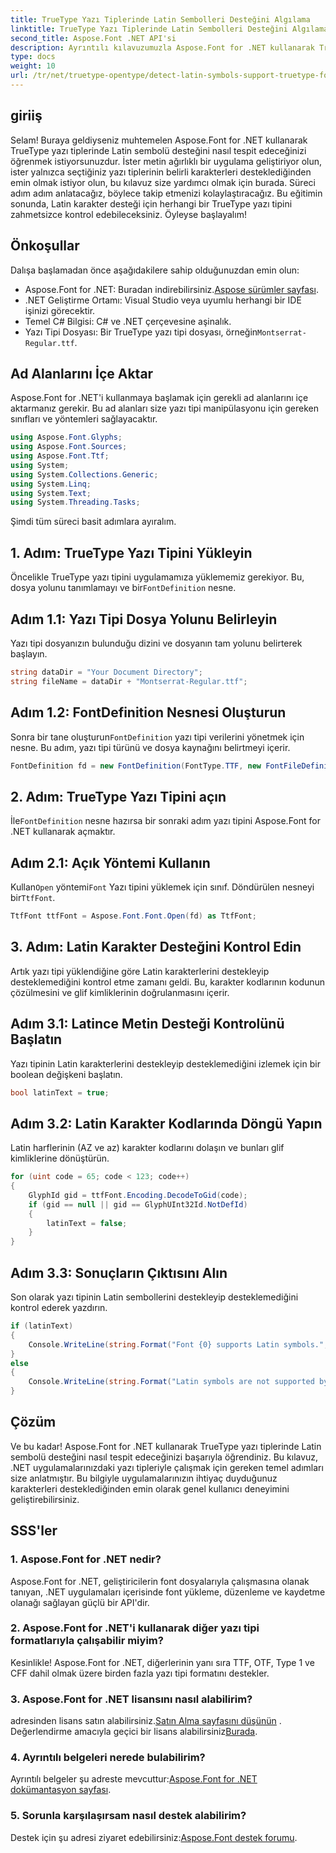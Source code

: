 ```yaml
---
title: TrueType Yazı Tiplerinde Latin Sembolleri Desteğini Algılama
linktitle: TrueType Yazı Tiplerinde Latin Sembolleri Desteğini Algılama
second_title: Aspose.Font .NET API'si
description: Ayrıntılı kılavuzumuzla Aspose.Font for .NET kullanarak TrueType yazı tiplerinde Latin sembolü desteğini nasıl tespit edeceğinizi öğrenin. .NET'te yazı tipleriyle çalışan geliştiriciler için mükemmeldir.
type: docs
weight: 10
url: /tr/net/truetype-opentype/detect-latin-symbols-support-truetype-fonts/
---
```

## giriiş
Selam! Buraya geldiyseniz muhtemelen Aspose.Font for .NET kullanarak TrueType yazı tiplerinde Latin sembolü desteğini nasıl tespit edeceğinizi öğrenmek istiyorsunuzdur. İster metin ağırlıklı bir uygulama geliştiriyor olun, ister yalnızca seçtiğiniz yazı tiplerinin belirli karakterleri desteklediğinden emin olmak istiyor olun, bu kılavuz size yardımcı olmak için burada. Süreci adım adım anlatacağız, böylece takip etmenizi kolaylaştıracağız. Bu eğitimin sonunda, Latin karakter desteği için herhangi bir TrueType yazı tipini zahmetsizce kontrol edebileceksiniz. Öyleyse başlayalım!
## Önkoşullar
Dalışa başlamadan önce aşağıdakilere sahip olduğunuzdan emin olun:
-  Aspose.Font for .NET: Buradan indirebilirsiniz.[Aspose sürümler sayfası](https://releases.aspose.com/font/net/).
- .NET Geliştirme Ortamı: Visual Studio veya uyumlu herhangi bir IDE işinizi görecektir.
- Temel C# Bilgisi: C# ve .NET çerçevesine aşinalık.
- Yazı Tipi Dosyası: Bir TrueType yazı tipi dosyası, örneğin`Montserrat-Regular.ttf`.
## Ad Alanlarını İçe Aktar
Aspose.Font for .NET'i kullanmaya başlamak için gerekli ad alanlarını içe aktarmanız gerekir. Bu ad alanları size yazı tipi manipülasyonu için gereken sınıfları ve yöntemleri sağlayacaktır.
```csharp
using Aspose.Font.Glyphs;
using Aspose.Font.Sources;
using Aspose.Font.Ttf;
using System;
using System.Collections.Generic;
using System.Linq;
using System.Text;
using System.Threading.Tasks;
```
Şimdi tüm süreci basit adımlara ayıralım.
## 1. Adım: TrueType Yazı Tipini Yükleyin
 Öncelikle TrueType yazı tipini uygulamamıza yüklememiz gerekiyor. Bu, dosya yolunu tanımlamayı ve bir`FontDefinition` nesne.
## Adım 1.1: Yazı Tipi Dosya Yolunu Belirleyin
Yazı tipi dosyanızın bulunduğu dizini ve dosyanın tam yolunu belirterek başlayın.
```csharp
string dataDir = "Your Document Directory";
string fileName = dataDir + "Montserrat-Regular.ttf";
```
## Adım 1.2: FontDefinition Nesnesi Oluşturun
 Sonra bir tane oluşturun`FontDefinition` yazı tipi verilerini yönetmek için nesne. Bu adım, yazı tipi türünü ve dosya kaynağını belirtmeyi içerir.
```csharp
FontDefinition fd = new FontDefinition(FontType.TTF, new FontFileDefinition("ttf", new FileSystemStreamSource(fileName)));
```
## 2. Adım: TrueType Yazı Tipini açın
 İle`FontDefinition` nesne hazırsa bir sonraki adım yazı tipini Aspose.Font for .NET kullanarak açmaktır.
## Adım 2.1: Açık Yöntemi Kullanın
 Kullan`Open` yöntemi`Font` Yazı tipini yüklemek için sınıf. Döndürülen nesneyi bir`TtfFont`.
```csharp
TtfFont ttfFont = Aspose.Font.Font.Open(fd) as TtfFont;
```
## 3. Adım: Latin Karakter Desteğini Kontrol Edin
Artık yazı tipi yüklendiğine göre Latin karakterlerini destekleyip desteklemediğini kontrol etme zamanı geldi. Bu, karakter kodlarının kodunun çözülmesini ve glif kimliklerinin doğrulanmasını içerir.
## Adım 3.1: Latince Metin Desteği Kontrolünü Başlatın
Yazı tipinin Latin karakterlerini destekleyip desteklemediğini izlemek için bir boolean değişkeni başlatın.
```csharp
bool latinText = true;
```
## Adım 3.2: Latin Karakter Kodlarında Döngü Yapın
Latin harflerinin (AZ ve az) karakter kodlarını dolaşın ve bunları glif kimliklerine dönüştürün.
```csharp
for (uint code = 65; code < 123; code++)
{
    GlyphId gid = ttfFont.Encoding.DecodeToGid(code);
    if (gid == null || gid == GlyphUInt32Id.NotDefId)
    {
        latinText = false;
    }
}
```
## Adım 3.3: Sonuçların Çıktısını Alın
Son olarak yazı tipinin Latin sembollerini destekleyip desteklemediğini kontrol ederek yazdırın.
```csharp
if (latinText)
{
    Console.WriteLine(string.Format("Font {0} supports Latin symbols.", ttfFont.FontName));
}
else
{
    Console.WriteLine(string.Format("Latin symbols are not supported by font {0}.", ttfFont.FontName));
}
```
## Çözüm
Ve bu kadar! Aspose.Font for .NET kullanarak TrueType yazı tiplerinde Latin sembolü desteğini nasıl tespit edeceğinizi başarıyla öğrendiniz. Bu kılavuz, .NET uygulamalarınızdaki yazı tipleriyle çalışmak için gereken temel adımları size anlatmıştır. Bu bilgiyle uygulamalarınızın ihtiyaç duyduğunuz karakterleri desteklediğinden emin olarak genel kullanıcı deneyimini geliştirebilirsiniz.
## SSS'ler
### 1. Aspose.Font for .NET nedir?
Aspose.Font for .NET, geliştiricilerin font dosyalarıyla çalışmasına olanak tanıyan, .NET uygulamaları içerisinde font yükleme, düzenleme ve kaydetme olanağı sağlayan güçlü bir API'dir.
### 2. Aspose.Font for .NET'i kullanarak diğer yazı tipi formatlarıyla çalışabilir miyim?
Kesinlikle! Aspose.Font for .NET, diğerlerinin yanı sıra TTF, OTF, Type 1 ve CFF dahil olmak üzere birden fazla yazı tipi formatını destekler.
### 3. Aspose.Font for .NET lisansını nasıl alabilirim?
 adresinden lisans satın alabilirsiniz.[Satın Alma sayfasını düşünün](https://purchase.aspose.com/buy) . Değerlendirme amacıyla geçici bir lisans alabilirsiniz[Burada](https://purchase.aspose.com/temporary-license/).
### 4. Ayrıntılı belgeleri nerede bulabilirim?
 Ayrıntılı belgeler şu adreste mevcuttur:[Aspose.Font for .NET dokümantasyon sayfası](https://reference.aspose.com/font/net/).
### 5. Sorunla karşılaşırsam nasıl destek alabilirim?
 Destek için şu adresi ziyaret edebilirsiniz:[Aspose.Font destek forumu](https://forum.aspose.com/c/font/41).